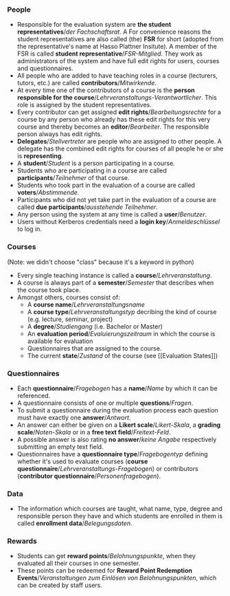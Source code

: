 ### People

- Responsible for the evaluation system are **the student representatives**/*der Fachschaftsrat*. A For convenience reasons the student representatives are also called (the) **FSR** for short (adopted from the representative's name at Hasso Plattner Insitute). A member of the FSR is called **student representative**/*FSR-Mitglied*. They work as administrators of the system and have full edit rights for users, courses and questionnaires.
- All people who are added to have teaching roles in a course (lecturers, tutors, etc.) are called **contributors**/*Mitwirkende*.
- At every time one of the contributors of a course is the **person responsible for the course**/*Lehrveranstaltungs-Verantwortlicher*. This role is assigned by the student representatives.
- Every contributor can get assigned **edit rights**/*Bearbeitungsrechte* for a course by any person who already has these edit rights for this very course and thereby becomes an **editor**/*Bearbeiter*. The responsible person always has edit rights.
- **Delegates**/*Stellvertreter* are people who are assigned to other people. A delegate has the combined edit rights for courses of all people he or she is **representing**.
- A **student**/*Student* is a person participating in a course.
- Students who are participating in a course are called **participants**/*Teilnehmer* of that course.
- Students who took part in the evaluation of a course are called **voters**/*Abstimmende*.
- Participants who did not yet take part in the evaluation of a course are called **due participants**/*ausstehende Teilnehmer*.
- Any person using the system at any time is called a **user**/*Benutzer*.
- Users without Kerberos credentials need a **login key**/*Anmeldeschlüssel* to log in.

### Courses
(Note: we didn't choose "class" because it's a keyword in python)

- Every single teaching instance is called a **course**/*Lehrveranstaltung*.
- A course is always part of a **semester**/*Semester* that describes when the course took place.
- Amongst others, courses consist of:
	- A **course name**/*Lehrveranstaltungsname*
	- A **course type**/*Lehrveranstaltungstyp* decribing the kind of course (e.g. lecture, seminar, project)
	- A **degree**/*Studiengang* (i.e. Bachelor or Master)
	- An **evaluation period**/*Evaluierungszeitraum* in which the course is available for evaluation
	- Questionnaires that are assigned to the course.
	- The current **state**/*Zustand* of the course (see [[Evaluation States]])

### Questionnaires

- Each **questionnaire**/*Fragebogen* has a **name**/*Name* by which it can be referenced.
- A questionnaire consists of one or multiple **questions**/*Fragen*.
- To submit a questionnaire during the evaluation process each question must have exactly one **answer**/*Antwort*.
- An answer can either be given on a **Likert scale**/*Likert-Skala*, a **grading scale**/*Noten-Skala* or in a **free text field**/*Freitext-Feld*.
- A possible answer is also rating **no answer**/*keine Angabe* respectively submitting an empty text field.
- Questionnaires have a **questionnaire type**/*Fragebogentyp* defining whether it's used to evaluate courses (**course questionnaire**/*Lehrveranstaltungs-Fragebogen*) or contributors (**contributor questionnaire**/*Personenfragebogen*).

### Data

- The information which courses are taught, what name, type, degree and responsible person they have and which students are enrolled in them is called **enrollment data**/*Belegungsdaten*.

### Rewards

- Students can get **reward points**/*Belohnungspunkte*, when they evaluated all their courses in one semester.
- These points can be redeemed for **Reward Point Redemption Events**/*Veranstaltungen zum Einlösen von Belohnungspunkten*, which can be created by staff users.